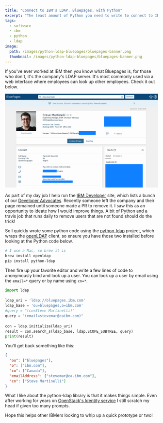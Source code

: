 ```yaml
---
title: "Connect to IBM's LDAP, Bluepages, with Python"
excerpt: "The least amount of Python you need to write to connect to IBM's LDAP -- Bluepages"
tags:
  - software
  - ibm
  - python
  - ldap
image:
  path: /images/python-ldap-bluepages/bluepages-banner.png
  thumbnail: /images/python-ldap-bluepages/bluepages-banner.png
---
```


If you've ever worked at IBM then you know what Bluepages is, for those who don't, it's the company's LDAP server. It's most commonly used via a web interface where employees can look up other employees. Check it out below.

![bluepages](/images/python-ldap-bluepages/bluepages.png)

As part of my day job I help run the [IBM Developer](https://developer.ibm.com/) site, which lists a bunch of our [Developer Advocates](https://developer.ibm.com/profiles/). Recently someone left the company and their page remained until someone made a PR to remove it. I saw this as an opportunity to ideate how I would improve things. A bit of Python and a travis job that runs daily to remove users that are not found should do the trick!

So I quickly wrote some python code using the [python-ldap](https://github.com/python-ldap/python-ldap) project, which wraps the [openLDAP](https://www.openldap.org/) client, so ensure you have those two installed before looking at the Python code below.

```bash
# I use a Mac, so brew it is
brew install openldap
pip install python-ldap
```

Then fire up your favorite editor and write a few lines of code to anonymously bind and look up a user. You can look up a user by email using the `email=*` query or by name using `cn=*`.

```python
import ldap

ldap_uri = 'ldap://bluepages.ibm.com'
ldap_base = 'ou=bluepages,o=ibm.com'
#query = "(cn=Steve Martinelli)"
query = "(email=stevemar@caibm.com)"

con = ldap.initialize(ldap_uri)
result = con.search_s(ldap_base, ldap.SCOPE_SUBTREE, query)
print(result)
```

You'll get back something like this:

```json
{
  "ou": ["bluepages"],
  "o": ["ibm.com"],
  "co": ["Canada"],
  "emailAddress": ["stevemar@ca.ibm.com"],
  "cn": ["Steve Martinelli"]
}
```

What I like about the python-ldap library is that it makes things simple. Even after working for years on [OpenStack's Identity service](https://github.com/openstack/keystone/blob/master/keystone/identity/backends/ldap/core.py) I still scratch my head if given too many prompts.

Hope this helps other IBMers looking to whip up a quick prototype or two!
